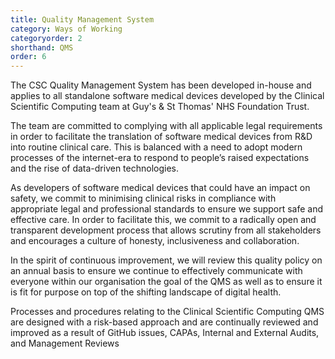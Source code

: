 ```yaml
---
title: Quality Management System
category: Ways of Working
categoryorder: 2
shorthand: QMS
order: 6
---
```


The CSC Quality Management System has been developed in-house and applies to all standalone software medical devices developed by the Clinical Scientific Computing team at Guy's & St Thomas' NHS Foundation Trust.

The team are committed to complying with all applicable legal requirements in order to facilitate the translation of software medical devices from R&D into routine clinical care. This is balanced with a need to adopt modern processes of the internet-era to respond to people’s raised expectations and the rise of data-driven technologies.

As developers of software medical devices that could have an impact on safety, we commit to minimising clinical risks in compliance with appropriate legal and professional standards to ensure we support safe and effective care. In order to facilitate this, we commit to a radically open and transparent development process that allows scrutiny from all stakeholders and encourages a culture of honesty, inclusiveness and collaboration.

In the spirit of continuous improvement, we will review this quality policy on an annual basis to ensure we continue to effectively communicate with everyone within our organisation the goal of the QMS as well as to ensure it is fit for purpose on top of the shifting landscape of digital health.

Processes and procedures relating to the Clinical Scientific Computing QMS are designed with a risk-based approach and are continually reviewed and improved as a result of GitHub issues, CAPAs, Internal and External Audits, and Management Reviews